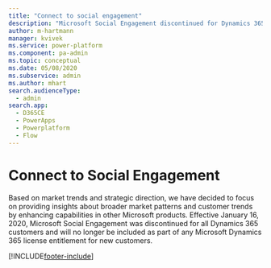 ```yaml
---
title: "Connect to social engagement"
description: "Microsoft Social Engagement discontinued for Dynamics 365 customers."
author: m-hartmann
manager: kvivek
ms.service: power-platform
ms.component: pa-admin
ms.topic: conceptual
ms.date: 05/08/2020
ms.subservice: admin
ms.author: mhart
search.audienceType: 
  - admin
search.app:
  - D365CE
  - PowerApps
  - Powerplatform
  - Flow
---
```

# Connect to Social Engagement

<!-- legacy procedure -->

Based on market trends and strategic direction, we have decided to focus on providing insights about broader market patterns and customer trends by enhancing capabilities in other Microsoft products.
Effective January 16, 2020, Microsoft Social Engagement was discontinued for all Dynamics 365 customers and will no longer be included as part of any Microsoft Dynamics 365 license entitlement for new customers.


[!INCLUDE[footer-include](../includes/footer-banner.md)]
